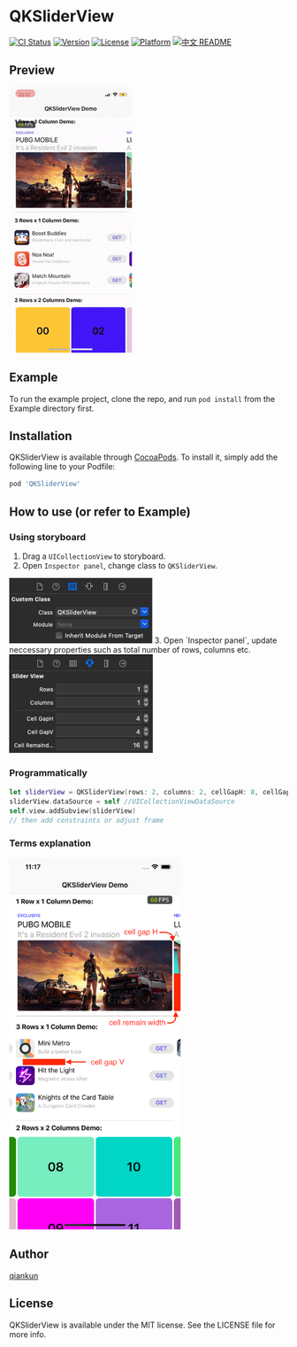 # QKSliderView

[![CI Status](https://img.shields.io/travis/qkzhu/QKSliderView.svg?style=flat)](https://travis-ci.org/qkzhu/QKSliderView)
[![Version](https://img.shields.io/cocoapods/v/QKSliderView.svg?style=flat)](https://cocoapods.org/pods/QKSliderView)
[![License](https://img.shields.io/cocoapods/l/QKSliderView.svg?style=flat)](https://cocoapods.org/pods/QKSliderView)
[![Platform](https://img.shields.io/cocoapods/p/QKSliderView.svg?style=flat)](https://cocoapods.org/pods/QKSliderView)
[![中文 README](https://img.shields.io/badge/%E4%B8%AD%E6%96%87-README-blue.svg?style=flat)](README.zh-cn.md)

## Preview
<img src="images/demo.gif" width="222" height="480"/>

## Example

To run the example project, clone the repo, and run `pod install` from the Example directory first.

## Installation

QKSliderView is available through [CocoaPods](https://cocoapods.org). To install
it, simply add the following line to your Podfile:

```ruby
pod 'QKSliderView'
```

## How to use (or refer to Example)
### Using storyboard
1. Drag a `UICollectionView` to storyboard.
2. Open `Inspector panel`, change class to `QKSliderView`. 
<img src="images/class.png"/>
3. Open `Inspector panel`, update neccessary properties such as total number of rows, columns etc. 
<img src="images/config.png"/>

### Programmatically
```Swift
let sliderView = QKSliderView(rows: 2, columns: 2, cellGapH: 8, cellGapV: 4, cellRemainWidth: 8)
sliderView.dataSource = self //UICollectionViewDataSource
self.view.addSubview(sliderView)
// then add constraints or adjust frame
```

### Terms explanation
<img src="images/explain.png" width="310" height="672"/>

## Author

[qiankun](lastencent@gmail.com)

## License

QKSliderView is available under the MIT license. See the LICENSE file for more info.

